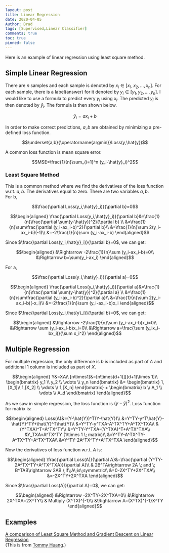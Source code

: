 ```yaml
---
layout: post
title: Linear Regression
date: 2020-04-05
Author: Brad
tags: [Supervised,Linear Classifier]
comments: true
toc: true
pinned: false
---
```



Here is an example of linear regression using least square method.
<!-- more -->
## Simple Linear Regression

There are $n$ samples and each sample is denoted by $x_i\in[x_1, x_2, ..., x_n]$. For each sample, there is a label(answer) for it denoted by $y_i\in[y_1, y_2, ..., y_n].$ I would like to use a formula to predict every $y_i$ using $x_i$. The predicted $y_i$ is then denoted by $\hat{y}_i$. The formula is then shown below.

$$\hat{y}_i=ax_i+b$$

In order to make correct predictions, $a,b$ are obtained by minimizing a pre-defined loss function.

$$\underset{a,b}{\operatorname{argmin}}Loss(y,\hat{y})$$

A common loss function is mean square error.

$$MSE=\frac{1}{n}\sum_{i=1}^n (y_i-\hat{y}_i)^2$$

### Least Square Method
This is a common method where we find the derivatives of the loss function w.r.t. $a,b$. The derivatives equal to zero. There are two variables $a,b$.  
For b,

$$\frac{\partial Loss(y_i,\hat{y}_i)}{\partial b}=0$$

$$\begin{aligned}
\frac{\partial Loss(y_i,\hat{y}_i)}{\partial b}&=\frac{1}{n}\frac{\partial \sum(y-\hat{y})^2}{\partial b} \\
&=\frac{1}{n}\sum\frac{\partial (y_i-ax_i-b)^2}{\partial b}\\
&=\frac{1}{n}\sum 2(y_i-ax_i-b)(-1)\\
&=-2\frac{1}{n}\sum (y_i-ax_i-b)
\end{aligned}$$
  
Since $\frac{\partial Loss(y_i,\hat{y}_i)}{\partial b}=0$, we can get:  

$$\begin{aligned}
&\Rightarrow -2\frac{1}{n}\sum (y_i-ax_i-b)=0\\
&\Rightarrow b=\sum(y_i-ax_i)
\end{aligned}$$

For a,

$$\frac{\partial Loss(y_i,\hat{y}_i)}{\partial a}=0$$

$$\begin{aligned}
\frac{\partial Loss(y_i,\hat{y}_i)}{\partial a}&=\frac{1}{n}\frac{\partial \sum(y-\hat{y})^2}{\partial a} \\
&=\frac{1}{n}\sum\frac{\partial (y_i-ax_i-b)^2}{\partial a}\\
&=\frac{1}{n}\sum 2(y_i-ax_i-b)(-x_i)\\
&=-2\frac{1}{n}\sum (y_i-ax_i-b)x_i
\end{aligned}$$
  
Since $\frac{\partial Loss(y_i,\hat{y}_i)}{\partial b}=0$, we can get:  

$$\begin{aligned}
&\Rightarrow -2\frac{1}{n}\sum (y_i-ax_i-b)x_i=0\\
&\Rightarrow \sum (y_i-ax_i-b)x_i=0\\
&\Rightarrow a=\frac{\sum (y_ix_i-bx_i)}{\sum x_i^2}
\end{aligned}$$


## Multiple Regression

For multiple regression, the only difference is $b$ is included as part of $A$ and additional 1 column is included as part of $X$.

$$\begin{aligned}
Y&=XA\\
[n\times1]&=[n\times(d+1)][(d+1)\times 1]\\
    \begin{bmatrix}
    y_1 \\ y_2 \\ \vdots \\ y_n
    \end{bmatrix}
    &=
    \begin{bmatrix}
    1,[X_1]\\ 1,[X_2] \\ \vdots \\ 1,[X_n]
    \end{bmatrix}
    +
    \begin{bmatrix}
    b \\ A_1 \\ \vdots \\ A_d
    \end{bmatrix}
\end{aligned}$$

As we saw in simple regression, the loss function is $(y-\hat{y})^2$. Loss function for matrix is:

$$\begin{aligned}
Loss(A)&=(Y-\hat{Y})^T(Y-\hat{Y})\\
&=Y^TY-y^T\hat{Y}-\hat{Y}^TY+\hat{Y}^T\hat{Y}\\
&=Y^TY-y^TXA-A^TX^TY+A^TX^TXA\\
&(Y^TXA)^T=A^TX^TY\\
&=Y^TY-Y^TXA-(Y^TXA)^T+A^TX^TXA\\
&Y_TXA=A^TX^TY (1\times 1 \; matrix)\\
&=Y^TY-A^TX^TY-A^TX^TY+A^TX^TXA\\
&=Y^TY-2A^TX^TY+A^TX^TXA
\end{aligned}$$

Now the derivatives of loss function w.r.t. $A$ is:

$$\begin{aligned}
\frac{\partial Loss(A)}{\partial A}&=\frac{\partial (Y^TY-2A^TX^TY+A^TX^TXA)}{\partial A}\\
& 2B^TA\rightarrow 2A \; and \; B^TAB\rightarrow 2AB \;if\;A\;is\;symmetric\\
&=0-2X^TY+2X^TXA\\
&=-2X^TY+2X^TXA
\end{aligned}$$

Since $\frac{\partial Loss(A)}{\partial A}=0$, we can get:  

$$\begin{aligned}
&\Rightarrow -2X^TY+2X^TXA=0\\
&\Rightarrow 2X^TXA=2X^TY\\
& Multiply (X^TX)^{-1}\\
&\Rightarrow A=(X^TX)^{-1}X^TY
\end{aligned}$$


## Examples

[A comparison of Least Square Method and Gradient Descent on Linear Regression](../attachments/LinearRegression.py)  
(This is from [Tommy Huang](https://medium.com/@chih.sheng.huang821/%E7%B7%9A%E6%80%A7%E5%9B%9E%E6%AD%B8-linear-regression-3a271a7453e).)

